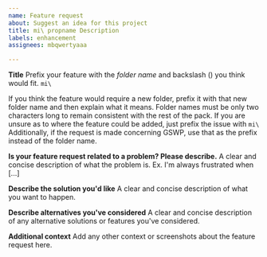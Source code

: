 ```yaml
---
name: Feature request
about: Suggest an idea for this project
title: mi\ propname Description
labels: enhancement
assignees: mbqwertyaaa

---
```


**Title**
Prefix your feature with the _folder name_ and backslash (\) you think would fit.
`mi\`  

If you think the feature would require a new folder, prefix it with that new folder name and then explain what it means. Folder names must be only two characters long to remain consistent with the rest of the pack. If you are unsure as to where the feature could be added, just prefix the issue with `mi\` Additionally, if the request is made concerning GSWP, use that as the prefix instead of the folder name.

**Is your feature request related to a problem? Please describe.**
A clear and concise description of what the problem is. Ex. I'm always frustrated when [...]

**Describe the solution you'd like**
A clear and concise description of what you want to happen.

**Describe alternatives you've considered**
A clear and concise description of any alternative solutions or features you've considered.

**Additional context**
Add any other context or screenshots about the feature request here.
